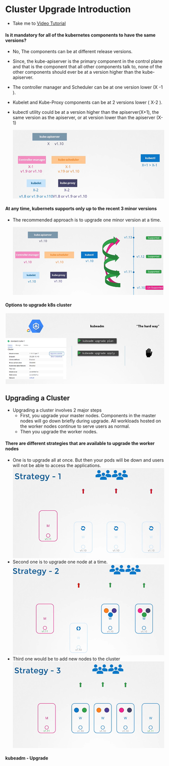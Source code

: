 # Cluster Upgrade Introduction
  - Take me to [Video Tutorial](https://kodekloud.com/courses/539883/lectures/9808227)
  
#### Is it mandatory for all of the kubernetes components to have the same versions?
- No, The components can be at different release versions.
- Since, the kube-apiserver is the primary component in the control plane and that is the component that all other components talk to, none of the other components should ever be at a version higher than the kube-apiserver.
- The controller manager and Scheduler can be at one version lower (X -1 ).
- Kubelet and Kube-Proxy components can be at 2 versions lower  ( X-2 ).
- kubectl utility could be at a version higher than the apiserver(X+1), the same version as the apiserver, or at version lower than the apiserver (X-1)

  ![up1](../../images/up1.PNG)
  
#### At any time, kubernets supports only up to the recent 3 minor versions
- The recommended approach is to upgrade one minor version at a time.
  
  ![up2](../../images/up2.PNG)
  
#### Options to upgrade k8s cluster
 
  ![opt](../../images/opt.PNG)
  
## Upgrading a Cluster
- Upgrading a cluster involves 2 major steps
  - First, you upgrade your master nodes. Components in the master nodes will go down briefly during upgrade. All workloads hosted on the worker nodes continue to serve users as normal.
  - Then you upgrade the worker nodes.
  
#### There are different strategies that are available to upgrade the worker nodes
- One is to upgrade all at once. But then your pods will be down and users will not be able to access the applications.
  ![stg1](../../images/stg1.PNG)
- Second one is to upgrade one node at a time. 
  ![stg2](../../images/stg2.PNG)
- Third one would be to add new nodes to the cluster
  ![stg3](../../images/stg3.PNG)
  
#### kubeadm - Upgrade


  
  
  
  
